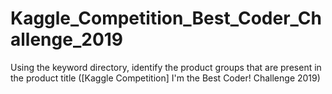 # Kaggle_Competition_Best_Coder_Challenge_2019
Using the keyword directory, identify the product groups that are present in the product title ([Kaggle Competition] I'm the Best Coder! Challenge 2019)
